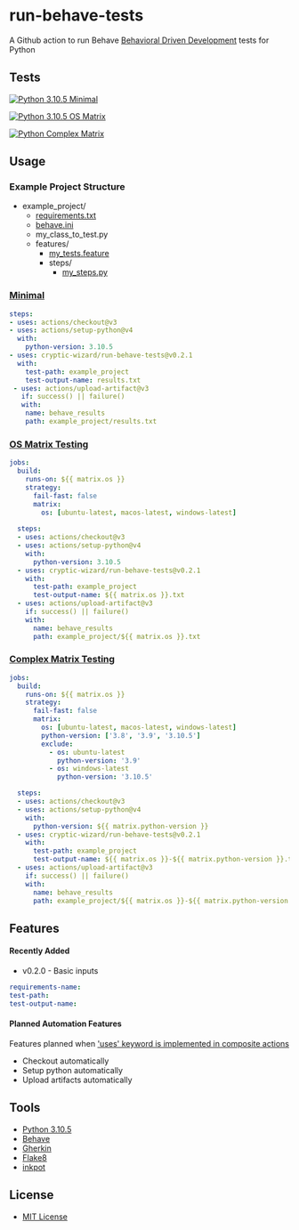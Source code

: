 # run-behave-tests
A Github action to run Behave [Behavioral Driven Development](https://behave.readthedocs.io/en/stable/philosophy.html) tests for Python

## Tests
[![Python 3.10.5 Minimal](https://github.com/cryptic-wizard/run-behave-tests/actions/workflows/python-minimal.yml/badge.svg)](https://github.com/cryptic-wizard/run-behave-tests/actions/workflows/python-minimal.yml)

[![Python 3.10.5 OS Matrix](https://github.com/cryptic-wizard/run-behave-tests/actions/workflows/python-os-matrix.yml/badge.svg)](https://github.com/cryptic-wizard/run-behave-tests/actions/workflows/python-os-matrix.yml)

[![Python Complex Matrix](https://github.com/cryptic-wizard/run-behave-tests/actions/workflows/python-complex-matrix.yml/badge.svg)](https://github.com/cryptic-wizard/run-behave-tests/actions/workflows/python-complex-matrix.yml)

## Usage
### Example Project Structure
* example_project/
    * [requirements.txt](https://pip.pypa.io/en/stable/user_guide/#requirements-files)
    * [behave.ini](https://behave.readthedocs.io/en/stable/behave.html#configuration-files)
    * my_class_to_test.py
    * features/
        * [my_tests.feature](https://behave.readthedocs.io/en/stable/gherkin.html#gherkin-feature-testing-language)
        * steps/
            * [my_steps.py](https://behave.readthedocs.io/en/stable/api.html#step-functions)

### [Minimal](https://github.com/cryptic-wizard/run-behave-tests/blob/main/.github/workflows/python-minimal.yml)
```yaml
steps:
- uses: actions/checkout@v3
- uses: actions/setup-python@v4
  with:
    python-version: 3.10.5
- uses: cryptic-wizard/run-behave-tests@v0.2.1
  with:
    test-path: example_project
    test-output-name: results.txt
 - uses: actions/upload-artifact@v3
   if: success() || failure()
   with:
    name: behave_results
    path: example_project/results.txt
```
### [OS Matrix Testing](https://github.com/cryptic-wizard/run-behave-tests/blob/main/.github/workflows/python-os-matrix.yml)
```yaml
jobs:
  build:
    runs-on: ${{ matrix.os }}
    strategy:
      fail-fast: false
      matrix:
        os: [ubuntu-latest, macos-latest, windows-latest]
    
  steps:
  - uses: actions/checkout@v3
  - uses: actions/setup-python@v4
    with:
      python-version: 3.10.5
  - uses: cryptic-wizard/run-behave-tests@v0.2.1
    with:
      test-path: example_project
      test-output-name: ${{ matrix.os }}.txt
  - uses: actions/upload-artifact@v3
    if: success() || failure()
    with:
      name: behave_results
      path: example_project/${{ matrix.os }}.txt
```
### [Complex Matrix Testing](https://github.com/cryptic-wizard/run-behave-tests/blob/main/.github/workflows/python-complex-matrix.yml)
```yaml
jobs:
  build:
    runs-on: ${{ matrix.os }}
    strategy:
      fail-fast: false
      matrix:
        os: [ubuntu-latest, macos-latest, windows-latest]
        python-version: ['3.8', '3.9', '3.10.5']
        exclude:
          - os: ubuntu-latest
            python-version: '3.9'
          - os: windows-latest
            python-version: '3.10.5'

  steps:
  - uses: actions/checkout@v3
  - uses: actions/setup-python@v4
    with:
      python-version: ${{ matrix.python-version }}
  - uses: cryptic-wizard/run-behave-tests@v0.2.1
    with:
      test-path: example_project
      test-output-name: ${{ matrix.os }}-${{ matrix.python-version }}.txt
  - uses: actions/upload-artifact@v3
    if: success() || failure()
    with:
      name: behave_results
      path: example_project/${{ matrix.os }}-${{ matrix.python-version }}.txt
```

## Features
#### Recently Added
* v0.2.0 - Basic inputs
```yaml
requirements-name:
test-path:
test-output-name:
```

#### Planned Automation Features
Features planned when ['uses' keyword is implemented in composite actions](https://github.com/actions/runner/issues/646)
* Checkout automatically
* Setup python automatically
* Upload artifacts automatically

## Tools
* [Python 3.10.5](https://www.python.org/downloads/)
* [Behave](https://behave.readthedocs.io/en/stable/api.html)
* [Gherkin](https://cucumber.io/docs/gherkin/reference/)
* [Flake8](https://flake8.pycqa.org/en/latest/)
* [inkpot](https://pypi.org/project/inkpot/)

## License
* [MIT License](https://github.com/cryptic-wizard/run-behave-tests/blob/main/LICENSE.md)